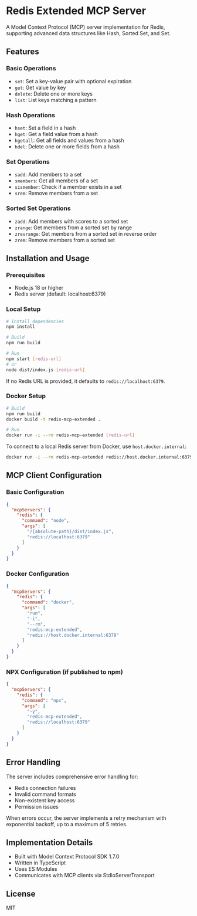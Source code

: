 # Redis Extended MCP Server

A Model Context Protocol (MCP) server implementation for Redis, supporting advanced data structures like Hash, Sorted Set, and Set.

## Features

### Basic Operations
- `set`: Set a key-value pair with optional expiration
- `get`: Get value by key
- `delete`: Delete one or more keys
- `list`: List keys matching a pattern

### Hash Operations
- `hset`: Set a field in a hash
- `hget`: Get a field value from a hash
- `hgetall`: Get all fields and values from a hash
- `hdel`: Delete one or more fields from a hash

### Set Operations
- `sadd`: Add members to a set
- `smembers`: Get all members of a set
- `sismember`: Check if a member exists in a set
- `srem`: Remove members from a set

### Sorted Set Operations
- `zadd`: Add members with scores to a sorted set
- `zrange`: Get members from a sorted set by range
- `zrevrange`: Get members from a sorted set in reverse order
- `zrem`: Remove members from a sorted set

## Installation and Usage

### Prerequisites
- Node.js 18 or higher
- Redis server (default: localhost:6379)

### Local Setup
```bash
# Install dependencies
npm install

# Build
npm run build

# Run
npm start [redis-url]
# or
node dist/index.js [redis-url]
```

If no Redis URL is provided, it defaults to `redis://localhost:6379`.

### Docker Setup

```bash
# Build
npm run build
docker build -t redis-mcp-extended .

# Run
docker run -i --rm redis-mcp-extended [redis-url]
```

To connect to a local Redis server from Docker, use `host.docker.internal`:
```bash
docker run -i --rm redis-mcp-extended redis://host.docker.internal:6379
```

## MCP Client Configuration

### Basic Configuration
```json
{
  "mcpServers": {
    "redis": {
      "command": "node",
      "args": [
        "/{absolute-path}/dist/index.js",
        "redis://localhost:6379"
      ]
    }
  }
}
```

### Docker Configuration
```json
{
  "mcpServers": {
    "redis": {
      "command": "docker",
      "args": [
        "run",
        "-i",
        "--rm",
        "redis-mcp-extended",
        "redis://host.docker.internal:6379"
      ]
    }
  }
}
```

### NPX Configuration (if published to npm)
```json
{
  "mcpServers": {
    "redis": {
      "command": "npx",
      "args": [
        "-y",
        "redis-mcp-extended",
        "redis://localhost:6379"
      ]
    }
  }
}
```

## Error Handling

The server includes comprehensive error handling for:
- Redis connection failures
- Invalid command formats
- Non-existent key access
- Permission issues

When errors occur, the server implements a retry mechanism with exponential backoff, up to a maximum of 5 retries.

## Implementation Details

- Built with Model Context Protocol SDK 1.7.0
- Written in TypeScript
- Uses ES Modules
- Communicates with MCP clients via StdioServerTransport

## License

MIT